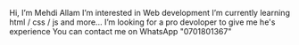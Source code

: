 Hi, I’m Mehdi Allam
I’m interested in Web development
I’m currently learning html / css / js and more... 
I’m looking for a pro devoloper to give me he's experience
You can contact me on WhatsApp "0701801367" 
